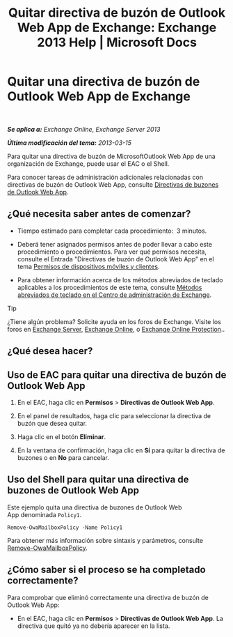 ﻿---
title: 'Quitar directiva de buzón de Outlook Web App de Exchange: Exchange 2013 Help | Microsoft Docs'
TOCTitle: Quitar una directiva de buzón de Outlook Web App de Exchange
ms:assetid: edab7bac-b62c-4b82-8f21-dcac77cf0e8f
ms:mtpsurl: https://technet.microsoft.com/es-es/library/Dd351239(v=EXCHG.150)
ms:contentKeyID: 49896000
ms.date: 04/23/2018
mtps_version: v=EXCHG.150
ms.translationtype: HT
---

# Quitar una directiva de buzón de Outlook Web App de Exchange

 

_**Se aplica a:** Exchange Online, Exchange Server 2013_

_**Última modificación del tema:** 2013-03-15_

Para quitar una directiva de buzón de MicrosoftOutlook Web App de una organización de Exchange, puede usar el EAC o el Shell.

Para conocer tareas de administración adicionales relacionadas con directivas de buzón de Outlook Web App, consulte [Directivas de buzones de Outlook Web App](outlook-web-app-mailbox-policies-exchange-2013-help.md).

## ¿Qué necesita saber antes de comenzar?

  - Tiempo estimado para completar cada procedimiento:  3 minutos.

  - Deberá tener asignados permisos antes de poder llevar a cabo este procedimiento o procedimientos. Para ver qué permisos necesita, consulte el Entrada "Directivas de buzón de Outlook Web App" en el tema [Permisos de dispositivos móviles y clientes](clients-and-mobile-devices-permissions-exchange-2013-help.md).

  - Para obtener información acerca de los métodos abreviados de teclado aplicables a los procedimientos de este tema, consulte [Métodos abreviados de teclado en el Centro de administración de Exchange](keyboard-shortcuts-in-the-exchange-admin-center-exchange-online-protection-help.md).


> [!TIP]
> ¿Tiene algún problema? Solicite ayuda en los foros de Exchange. Visite los foros en <A href="https://go.microsoft.com/fwlink/p/?linkid=60612">Exchange Server</A>, <A href="https://go.microsoft.com/fwlink/p/?linkid=267542">Exchange Online</A>, o <A href="https://go.microsoft.com/fwlink/p/?linkid=285351">Exchange Online Protection</A>..



## ¿Qué desea hacer?

## Uso de EAC para quitar una directiva de buzón de Outlook Web App

1.  En el EAC, haga clic en **Permisos** \> **Directivas de Outlook Web App**.

2.  En el panel de resultados, haga clic para seleccionar la directiva de buzón que desea quitar.

3.  Haga clic en el botón **Eliminar**.

4.  En la ventana de confirmación, haga clic en **Sí** para quitar la directiva de buzones o en **No** para cancelar.

## Uso del Shell para quitar una directiva de buzones de Outlook Web App

Este ejemplo quita una directiva de buzones de Outlook Web App denominada `Policy1`.

    Remove-OwaMailboxPolicy -Name Policy1 

Para obtener más información sobre sintaxis y parámetros, consulte [Remove-OwaMailboxPolicy](https://technet.microsoft.com/es-es/library/dd298103\(v=exchg.150\)).

## ¿Cómo saber si el proceso se ha completado correctamente?

Para comprobar que eliminó correctamente una directiva de buzón de Outlook Web App:

  - En el EAC, haga clic en **Permisos** \> **Directivas de Outlook Web App**. La directiva que quitó ya no debería aparecer en la lista.

